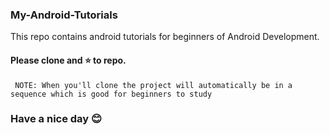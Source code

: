 ### My-Android-Tutorials
This repo contains android tutorials for beginners of Android Development.

#### Please clone and ⭐ to repo.
``` NOTE: When you'll clone the project will automatically be in a sequence which is good for beginners to study```


### Have a nice day 😊
